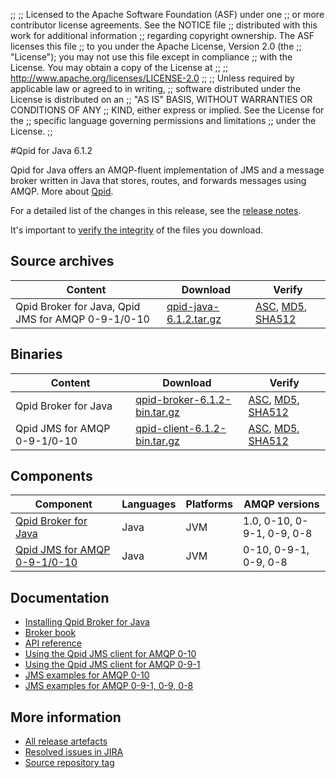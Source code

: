;;
;; Licensed to the Apache Software Foundation (ASF) under one
;; or more contributor license agreements.  See the NOTICE file
;; distributed with this work for additional information
;; regarding copyright ownership.  The ASF licenses this file
;; to you under the Apache License, Version 2.0 (the
;; "License"); you may not use this file except in compliance
;; with the License.  You may obtain a copy of the License at
;; 
;;   http://www.apache.org/licenses/LICENSE-2.0
;; 
;; Unless required by applicable law or agreed to in writing,
;; software distributed under the License is distributed on an
;; "AS IS" BASIS, WITHOUT WARRANTIES OR CONDITIONS OF ANY
;; KIND, either express or implied.  See the License for the
;; specific language governing permissions and limitations
;; under the License.
;;

#Qpid for Java 6.1.2

Qpid for Java offers an AMQP-fluent implementation of JMS and a message
broker written in Java that stores, routes, and forwards messages
using AMQP.  More about [Qpid]({{site_url}}/index.html).

For a detailed list of the changes in this release, see the [release
notes](release-notes.html).

It's important to [verify the
integrity]({{site_url}}/download.html#verify-what-you-download) of the
files you download.

## Source archives

| Content | Download | Verify |
|---------|----------|--------|
| Qpid Broker for Java, Qpid JMS for AMQP 0-9-1/0-10 | [qpid-java-6.1.2.tar.gz](http://archive.apache.org/dist/qpid/java/6.1.2/qpid-java-6.1.2.tar.gz) | [ASC](http://archive.apache.org/dist/qpid/java/6.1.2/qpid-java-6.1.2.tar.gz.asc), [MD5](http://archive.apache.org/dist/qpid/java/6.1.2/qpid-java-6.1.2.tar.gz.md5), [SHA512](http://archive.apache.org/dist/qpid/java/6.1.2/qpid-java-6.1.2.tar.gz.sha) |

## Binaries

| Content | Download | Verify |
|---------|----------|--------|
| Qpid Broker for Java | [qpid-broker-6.1.2-bin.tar.gz](http://archive.apache.org/dist/qpid/java/6.1.2/binaries/qpid-broker-6.1.2-bin.tar.gz) | [ASC](http://archive.apache.org/dist/qpid/java/6.1.2/binaries/qpid-broker-6.1.2-bin.tar.gz.asc), [MD5](http://archive.apache.org/dist/qpid/java/6.1.2/binaries/qpid-broker-6.1.2-bin.tar.gz.md5), [SHA512](http://archive.apache.org/dist/qpid/java/6.1.2/binaries/qpid-broker-6.1.2-bin.tar.gz.sha) |
| Qpid JMS for AMQP 0-9-1/0-10 | [qpid-client-6.1.2-bin.tar.gz](http://archive.apache.org/dist/qpid/java/6.1.2/binaries/qpid-client-6.1.2-bin.tar.gz) | [ASC](http://archive.apache.org/dist/qpid/java/6.1.2/binaries/qpid-client-6.1.2-bin.tar.gz.asc), [MD5](http://archive.apache.org/dist/qpid/java/6.1.2/binaries/qpid-client-6.1.2-bin.tar.gz.md5), [SHA512](http://archive.apache.org/dist/qpid/java/6.1.2/binaries/qpid-client-6.1.2-bin.tar.gz.sha) |

## Components

| Component | Languages | Platforms | AMQP versions |
|-----------|-----------|-----------|---------------|
| [Qpid Broker for Java]({{site_url}}/components/java-broker/index.html) | Java | JVM | 1.0, 0-10, 0-9-1, 0-9, 0-8 |
| [Qpid JMS for AMQP 0-9-1/0-10]({{site_url}}/components/jms/amqp-0-x.html) | Java | JVM | 0-10, 0-9-1, 0-9, 0-8 |

## Documentation


<div class="two-column" markdown="1">

 - [Installing Qpid Broker for Java](java-broker/book/Java-Broker-Installation.html)
 - [Broker book](java-broker/book/index.html)
 - [API reference](http://docs.oracle.com/javaee/1.4/api/javax/jms/package-summary.html)
 - [Using the Qpid JMS client for AMQP 0-10](jms-client-0-10/book/index.html)
 - [Using the Qpid JMS client for AMQP 0-9-1](jms-client-0-8/book/index.html)
 - [JMS examples for AMQP 0-10](qpid-jms/examples/index.html)
 - [JMS examples for AMQP 0-9-1, 0-9, 0-8](jms-client-0-8/book/JMS-Client-0-8-Examples.html)

</div>


## More information

 - [All release artefacts](http://archive.apache.org/dist/qpid/java/6.1.2)
 - [Resolved issues in JIRA](https://issues.apache.org/jira/issues/?jql=project+%3D+QPID+AND+fixVersion+%3D+%27qpid-java-6.1.2%27+AND+resolution+%3D+%27fixed%27+ORDER+BY+priority+DESC)
 - [Source repository tag](http://svn.apache.org/repos/asf/qpid/java/tags/6.1.2)

<script type="text/javascript">
  _deferredFunctions.push(function() {
      if ("6.1.2" === "{{current_java_release}}") {
          _modifyCurrentReleaseLinks();
      }
  });
</script>